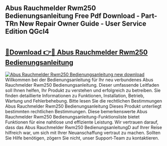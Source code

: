 ## Abus Rauchmelder Rwm250 Bedienungsanleitung Free Pdf Download - Part-TRn New Repair Owner Guide - User Service Edition QGcI4

# <h2><a href="http://df2rh4.blite.top/?on=Abus+Rauchmelder+Rwm250+Bedienungsanleitung">🔗Download 👉🔴 Abus Rauchmelder Rwm250 Bedienungsanleitung</a></h2>

[![Abus Rauchmelder Rwm250 Bedienungsanleitung new download](https://i.imgur.com/lujVjoI.png)](http://df2rh4.blite.top/?on=Abus+Rauchmelder+Rwm250+Bedienungsanleitung)
Willkommen bei der Bedienungsanleitung für Ihr neu verbundenes Abus Rauchmelder Rwm250 Bedienungsanleitung. Dieser umfassende Leitfaden soll Ihnen helfen, Ihr Produkt zu verstehen und erfolgreich zu betreiben. Sie finden detaillierte Informationen zu Funktionen, Installation, Betrieb, Wartung und Fehlerbehebung. Bitte lesen Sie die rechtlichen Bestimmungen Abus Rauchmelder Rwm250 Bedienungsanleitung Dieses Produkt unterliegt bestimmten rechtlichen Bestimmungen. Diese bemerkenswerte Abus Rauchmelder Rwm250 Bedienungsanleitung-Funktionsliste bietet Funktionen für eine nahtlose und effiziente Leistung. Wir vertrauen darauf, dass das Abus Rauchmelder Rwm250 BedienungsanleitungD auf Ihrer Reise hilfreich war, um sich mit Ihrer Neuanschaffung vertraut zu machen. Sollten Sie Hilfe benötigen, zögern Sie nicht, unser Support-Team zu kontaktieren.
